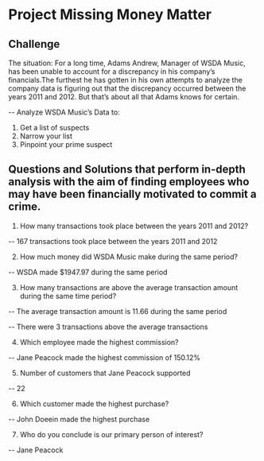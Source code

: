 # Project Missing Money Matter
## Challenge

The situation: For a long time, Adams Andrew, Manager of WSDA Music, has been unable to account for a discrepancy in his company’s financials.The furthest he has gotten in his own attempts to analyze the company data is figuring out that 
the discrepancy occurred between the years 2011 and 2012. But that’s about all that Adams 
knows for certain.

--  Analyze WSDA Music’s Data to:
1. Get a list of suspects
2.  Narrow your list
3. Pinpoint your prime suspect

## Questions and Solutions that perform in-depth analysis with the aim of finding employees who may have been financially motivated to commit a crime.

1. How many transactions took place between the years 2011 and 2012?

-- 167 transactions took place between the years 2011 and 2012
 
2. How much money did WSDA Music make during the same period?

-- WSDA made $1947.97 during the same period

3. How many transactions are above the average transaction amount during the same time period?

-- The average transaction amount is 11.66 during the same period

-- There were 3 transactions above the average transactions

4. Which employee made the highest commission?

-- Jane Peacock made the highest commission of 150.12%

5. Number of customers that Jane Peacock supported

-- 22

6. Which customer made the highest purchase?

-- John Doeein made the highest purchase

7. Who do you conclude is our primary person of interest?

-- Jane Peacock
